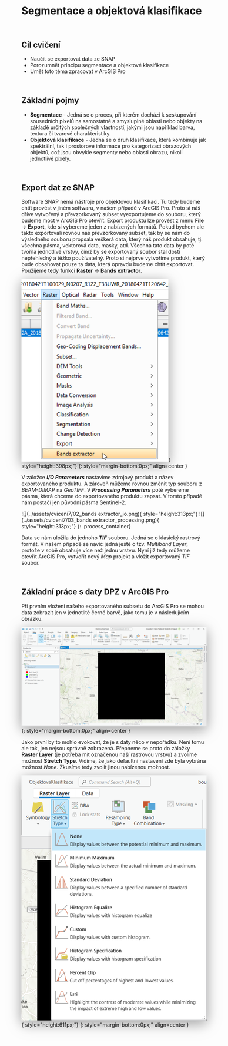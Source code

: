 <style>
  .md-typeset__scrollwrap {text-align: center ;}
  table th {text-align: center !important;}
  table td {text-align: center !important;}
  h2 {font-weight:700 !important;}                                                                   /* Pokus – zmena formatu nadpisu 2 */
  figcaption {font-size:12px;margin-top:5px !important;text-align:center;line-height:1.2em;}         /* Formatovani Popisku obrazku */
  hr.l1 {background-color:var(--md-primary-fg-color);height:2px;margin-bottom:3em !important;}       /* Formatovani Break Line – LEVEL 1 */
  img,iframe {filter:drop-shadow(0 10px 16px rgba(0,0,0,0.2)) drop-shadow(0 6px 20px rgba(0,0,0,0.2)) !important; object-fit:contain;} /* Stin pod obrazky a videi */

  /* TLACITKA */
  .md-button {text-align:center;transition: all .1s ease-in-out !important;}  /* Button – zarovnani textu */
  .md-button:hover {transform: scale(1.04);opacity:.8;background-color:var(--md-primary-fg-color) !important;border-color:var(--md-primary-fg-color) !important;color:var(--md-primary-bg-color) !important;/*filter: brightness(80%);*/}            /* Button Hover – animace zvetseni a zmeny barvy */
  .md-button:focus {opacity:.8;background-color:var(--md-primary-fg-color) !important;border-color:var(--md-primary-fg-color) !important;color:var(--md-primary-bg-color) !important;}                                                                /* Button Focus – stejny vzhled jako hover */
  .url-name {line-height:1.2;/*padding-top:5px !important;*/}                 /* Button s URL */
  .url-name span:first-child {font-size:.7em; font-weight:300;}               /* Button s URL – format*/
  .url-name span.twemoji {vertical-align:-0px;}                               /* Button s URL – zarovnani ikony*/
  .md-button.button_smaller {font-size:smaller; padding:1px 5px;}             /* Mensi button (bez URL) */

  /* FLEXBOXY */
  .process_container {display:flex !important; justify-content:center; align-items:center; column-gap:calc((100vw * 0.03) - 6px);} /* Kontejner pro content = FlexBox */
  .process_container div {display:flex;}                                                                                           /* Obsah (obrazky a sipky) */
  .process_container .process_icon {width:/*40px*/calc((100vw * 0.01) + 25px); flex-shrink:0;filter:none !important;}              /* Velikost ikony (bacha na mobily) */
  .process_container img {max-height:600px; display:flex;}                                    /* Obrazky ve flexboxech maji maximalni vysku */
</style>

# Segmentace a objektová klasifikace

<hr class="l1">

## Cíl cvičení

- Naučit se exportovat data ze SNAP
- Porozumnět principu segmentace a objektové klasifikace
- Umět toto téma zpracovat v ArcGIS Pro

<hr class="l1">

## Základní pojmy

- **Segmentace** - Jedná se o proces, při kterém dochází k seskupování sousedních pixelů na samostatné a smysluplné oblasti nebo objekty na základě určitých společných vlastností, jakými jsou například barva, textura či tvarové charakteristiky.
- **Objektová klasifikace** - Jedná se o druh klasifikace, která kombinuje jak spektrální, tak i prostorové informace pro kategorizaci obrazových objektů, což jsou obvykle segmenty nebo oblasti obrazu, nikoli jednotlivé pixely.

<hr class="l1">

## Export dat ze SNAP

Software SNAP nemá nástroje pro objektovou klasifikaci. Tu tedy budeme chtít provést v jiném softwaru, v našem případě v ArcGIS Pro. Proto si náš dříve vytvořený a převzorkovaný subset vyexportujeme do souboru, který budeme moct v ArcGIS Pro otevřít. Export produktu lze provést z menu **File** → **Export**, kde si vybereme jeden z nabízených formátů. Pokud bychom ale takto exportovali rovnou náš převzorkovaný subset, tak by se nám do výsledného souboru propsala veškerá data, který náš produkt obsahuje, tj. všechna pásma, vektorová data, masky, atd. Všechna tato data by poté tvořila jednotlivé vrstvy, čímž by se exportovaný soubor stal dosti nepřehledný a těžko používatelný. Proto si nejprve vytvoříme produkt, který bude obsahovat pouze ta data, která opravdu budeme chtít exportovat. Použijeme tedy funkci **Raster** → **Bands extractor**.

![](../assets/cviceni7/01_band_extractor_menu.png){ style="height:398px;"}
{: style="margin-bottom:0px;" align=center }

V záložce ***I/O Parameters*** nastavíme zdrojový produkt a název exportovaného produktu. A zároveň můžeme rovnou změnit typ souboru z *BEAM-DIMAP* na *GeoTIFF*. V ***Processing Parameters*** poté vybereme pásma, která chceme do exportovaného produktu zapsat. V tomto případě nám postačí jen původní pásma Sentinel-2.

![](../assets/cviceni7/02_bands extractor_io.png){ style="height:313px;"}
![](../assets/cviceni7/03_bands extractor_processing.png){ style="height:313px;"}
{: .process_container}

Data se nám uložila do jednoho ***TIF*** souboru. Jedná se o klasický rastrový formát. V našem případě se navíc jedná ještě o tzv. *Multiband Layer*, protože v sobě obsahuje více než jednu vrstvu. Nyní již tedy můžeme otevřít ArcGIS Pro, vytvořit nový *Map* projekt a vložit exportovaný *TIF* soubor.

<hr class="l1">

## Základní práce s daty DPZ v ArcGIS Pro

Při prvním vložení našeho exportovaného subsetu do ArcGIS Pro se mohou data zobrazit jen v jednotlité černé barvě, jako tomu je v následujícím obrázku.

![](../assets/cviceni7/04_arcgis_pro.png)
{: style="margin-bottom:0px;" align=center }

Jako první by to mohlo evokovat, že je s daty něco v nepořádku. Není tomu ale tak, jen nejsou správně zobrazená. Přepneme se proto do záložky **Raster Layer** (je potřeba mít označenou naší rastrovou vrstvu) a zvolíme možnost **Stretch Type**. Vidíme, že jako defaultní nastavení zde byla vybrána možnost *None*. Zkusíme tedy zvolit jinou nabízenou možnost.

![](../assets/cviceni7/05_stretch_type.png){ style="height:611px;"}
{: style="margin-bottom:0px;" align=center }